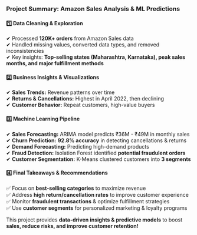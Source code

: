 ### **Project Summary: Amazon Sales Analysis & ML Predictions** 

#### **1️⃣ Data Cleaning & Exploration**  
✔ Processed **120K+ orders** from Amazon Sales data  
✔ Handled missing values, converted data types, and removed inconsistencies  
✔ Key insights: **Top-selling states (Maharashtra, Karnataka), peak sales months, and major fulfillment methods**  

#### **2️⃣ Business Insights & Visualizations**  
✔ **Sales Trends:** Revenue patterns over time  
✔ **Returns & Cancellations:** Highest in April 2022, then declining  
✔ **Customer Behavior:** Repeat customers, high-value buyers  

#### **3️⃣ Machine Learning Pipeline**  
✔ **Sales Forecasting:** ARIMA model predicts ₹36M - ₹49M in monthly sales  
✔ **Churn Prediction:** **92.8% accuracy** in detecting cancellations & returns  
✔ **Demand Forecasting:** Predicting high-demand products  
✔ **Fraud Detection:** Isolation Forest identified **potential fraudulent orders**  
✔ **Customer Segmentation:** K-Means clustered customers into **3 segments**  

#### **4️⃣ Final Takeaways & Recommendations**  
✅ Focus on **best-selling categories** to maximize revenue  
✅ Address **high return/cancellation rates** to improve customer experience  
✅ Monitor **fraudulent transactions** & optimize fulfillment strategies  
✅ Use **customer segments** for personalized marketing & loyalty programs  

This project provides **data-driven insights & predictive models** to boost **sales, reduce risks, and improve customer retention!**
